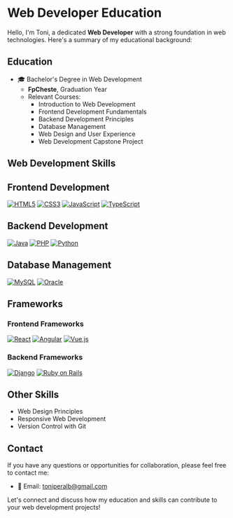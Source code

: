# Web Developer Education

Hello, I'm Toni, a dedicated **Web Developer** with a strong foundation in web technologies. Here's a summary of my educational background:

## Education

- 🎓 Bachelor's Degree in Web Development
  - **FpCheste**, Graduation Year
  - Relevant Courses:
    - Introduction to Web Development
    - Frontend Development Fundamentals
    - Backend Development Principles
    - Database Management
    - Web Design and User Experience
    - Web Development Capstone Project

## Web Development Skills

## Frontend Development

[![HTML5](https://upload.wikimedia.org/wikipedia/commons/thumb/6/61/HTML5_logo_and_wordmark.svg/120px-HTML5_logo_and_wordmark.svg.png)](https://developer.mozilla.org/en-US/docs/Web/HTML) [![CSS3](https://upload.wikimedia.org/wikipedia/commons/thumb/d/d5/CSS3_logo_and_wordmark.svg/120px-CSS3_logo_and_wordmark.svg.png)](https://developer.mozilla.org/en-US/docs/Web/CSS) [![JavaScript](https://upload.wikimedia.org/wikipedia/commons/thumb/6/6a/JavaScript-logo.png/120px-JavaScript-logo.png)](https://developer.mozilla.org/en-US/docs/Web/JavaScript) [![TypeScript](https://upload.wikimedia.org/wikipedia/commons/thumb/4/4c/Typescript_logo_2020.svg/120px-Typescript_logo_2020.svg.png)](https://www.typescriptlang.org/)

## Backend Development

[![Java](https://upload.wikimedia.org/wikipedia/commons/thumb/3/30/Java_programming_language_logo.svg/120px-Java_programming_language_logo.svg.png)](https://www.oracle.com/java/) [![PHP](https://upload.wikimedia.org/wikipedia/commons/thumb/2/27/PHP-logo.svg/120px-PHP-logo.svg.png)](https://www.php.net/) [![Python](https://upload.wikimedia.org/wikipedia/commons/thumb/c/c3/Python-logo-notext.svg/120px-Python-logo-notext.svg.png)](https://www.python.org/)

## Database Management

[![MySQL](https://upload.wikimedia.org/wikipedia/en/thumb/6/62/MySQL.svg/120px-MySQL.svg.png)](https://www.mysql.com/) [![Oracle](https://upload.wikimedia.org/wikipedia/commons/thumb/e/e1/Oracle_Corporation_logo.svg/120px-Oracle_Corporation_logo.svg.png)](https://www.oracle.com/database/)

## Frameworks

### Frontend Frameworks

[![React](https://upload.wikimedia.org/wikipedia/commons/thumb/a/a7/React-icon.svg/120px-React-icon.svg.png)](https://reactjs.org/) [![Angular](https://angular.io/assets/images/logos/angular/angular.svg)](https://angular.io/) [![Vue.js](https://vuejs.org/images/logo.png)](https://vuejs.org/)

### Backend Frameworks

[![Django](https://static.djangoproject.com/img/logos/django-logo-negative.png)](https://www.djangoproject.com/) [![Ruby on Rails](https://upload.wikimedia.org/wikipedia/commons/thumb/1/16/Ruby_on_Rails-logo.png/120px-Ruby_on_Rails-logo.png)](https://rubyonrails.org/)
  
## Other Skills

- Web Design Principles
- Responsive Web Development
- Version Control with Git

## Contact

If you have any questions or opportunities for collaboration, please feel free to contact me:

- 📧 Email: [toniperalb@gmail.com](mailto:toniperalb@gmail.com.com)

Let's connect and discuss how my education and skills can contribute to your web development projects!
